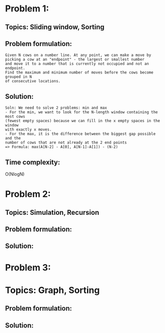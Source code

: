 # Problem 1:
## Topics: Sliding window, Sorting
## Problem formulation:  
    Given N cows on a number line. At any point, we can make a move by picking a cow at an "endpoint" - the largest or smallest number  
    and move it to a number that is currently not occupied and not an endpoint.  
    Find the maximum and minimum number of moves before the cows become grouped in N
    of consecutive locations.  
## Solution:
    Soln: We need to solve 2 problems: min and max
    - For the min, we want to look for the N-length window containing the most cows
    (fewest empty spaces) because we can fill in the x empty spaces in the window
    with exactly x moves.
    - For the max, it is the difference between the biggest gap possible and the
    number of cows that are not already at the 2 end points
    => Formula: max(A[N-2] - A[0], A[N-1]-A[1]) - (N-2)
## Time complexity:
O(NlogN)
# Problem 2:
## Topics: Simulation, Recursion
## Problem formulation: 

## Solution:

# Problem 3:
# Topics: Graph, Sorting
## Problem formulation:

## Solution: 
   
